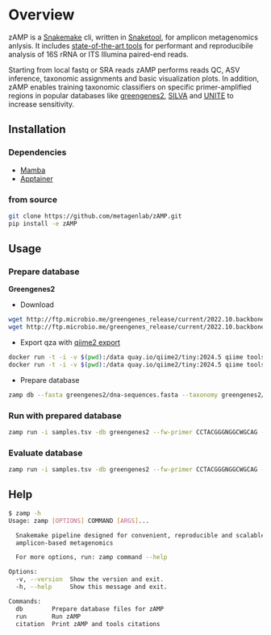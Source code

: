 
# Overview
zAMP is a [Snakemake](https://github.com/snakemake/snakemake) cli, written in [Snaketool](https://github.com/beardymcjohnface/Snaketool), for amplicon metagenomics anlysis. It includes [state-of-the-art tools](zamp/zamp.CITATION) for performant and reproducibile analysis of 16S rRNA or ITS Illumina paired-end reads. 

Starting from local fastq or SRA reads zAMP performs reads QC, ASV inference, taxonomic assignments and basic visualization plots. In addition, zAMP enables training taxonomic classifiers on specific primer-amplified regions in popular databases like [greengenes2](https://greengenes2.ucsd.edu/), [SILVA](https://www.arb-silva.de/) and [UNITE](https://unite.ut.ee/) to increase sensitivity.

## Installation

### Dependencies

* [Mamba](https://github.com/conda-forge/miniforge)
* [Apptainer](https://github.com/apptainer/apptainer/blob/main/INSTALL.md)

### from source
```sh
git clone https://github.com/metagenlab/zAMP.git
pip install -e zAMP
```

## Usage

### Prepare database

**Greengenes2**

* Download

```sh
wget http://ftp.microbio.me/greengenes_release/current/2022.10.backbone.full-length.fna.qza
wget http://ftp.microbio.me/greengenes_release/current/2022.10.backbone.tax.qza
```

* Export qza with [qiime2 export](https://docs.qiime2.org/2024.5/tutorials/exporting/)
```sh
docker run -t -i -v $(pwd):/data quay.io/qiime2/tiny:2024.5 qiime tools export --input-path 2022.10.backbone.full-length.fna.qza --output-path greengenes2
docker run -t -i -v $(pwd):/data quay.io/qiime2/tiny:2024.5 qiime tools export --input-path 2022.10.backbone.tax.qza --output-path greengenes2
```

* Prepare database 

```sh
zamp db --fasta greengenes2/dna-sequences.fasta --taxonomy greengenes2/taxonomy.tsv --name greengenes2 --fw-primer CCTACGGGNGGCWGCAG --rv-primer GACTACHVGGGTATCTAATCC -o greengenes2
```

### Run with prepared database
```sh
zamp run -i samples.tsv -db greengenes2 --fw-primer CCTACGGGNGGCWGCAG --rv-primer GACTACHVGGGTATCTAATCC 
```

### Evaluate database
```sh
zamp run -i samples.tsv -db greengenes2 --fw-primer CCTACGGGNGGCWGCAG --rv-primer GACTACHVGGGTATCTAATCC 
```

## Help
```sh
$ zamp -h
Usage: zamp [OPTIONS] COMMAND [ARGS]...

  Snakemake pipeline designed for convenient, reproducible and scalable
  amplicon-based metagenomics

  For more options, run: zamp command --help

Options:
  -v, --version  Show the version and exit.
  -h, --help     Show this message and exit.

Commands:
  db        Prepare database files for zAMP
  run       Run zAMP
  citation  Print zAMP and tools citations
```
